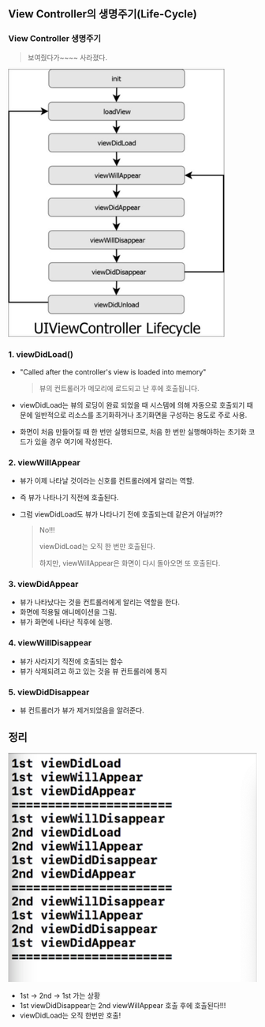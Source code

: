 ## View Controller의 생명주기(Life-Cycle)

### View Controller 생명주기

> 보여줬다가~~~~ 사라졌다.

<img src="/./img/image-20200715001016925.png" alt="image-20200715001016925" style="zoom:53%;" />



### 1. viewDidLoad()

- "Called after the controller's view is loaded into memory"

  > 뷰의 컨트롤러가 메모리에 로드되고 난 후에 호출됩니다.

- viewDidLoad는 뷰의 로딩이 완료 되었을 때 시스템에 의해 자동으로 호출되기 때문에 일반적으로 리소스를 초기화하거나 초기화면을 구성하는 용도로 주로 사용.

- 화면이 처음 만들어질 때 한 번만 실행되므로, 처음 한 번만 실행해야하는 초기화 코드가 있을 경우 여기에 작성한다.



### 2. viewWillAppear

- 뷰가 이제 나타날 것이라는 신호를 컨트롤러에게 알리는 역할.

- 즉 뷰가 나타나기 직전에 호출된다.

- 그럼 viewDidLoad도 뷰가 나타나기 전에 호출되는데 같은거 아닐까??

  > No!!!
  >
  > viewDidLoad는 오직 한 번만 호출된다.
  >
  > 하지만, viewWillAppear은 화면이 다시 돌아오면 또 호출된다.



### 3. viewDidAppear

- 뷰가 나타났다는 것을 컨트롤러에게 알리는 역할을 한다.
- 화면에 적용될 애니메이션을 그림.
- 뷰가 화면에 나타난 직후에 실행.



### 4. viewWillDisappear

- 뷰가 사라지기 직전에 호출되는 함수
- 뷰가 삭제되려고 하고 있는 것을 뷰 컨트롤러에 통지



### 5. viewDidDisappear

- 뷰 컨트롤러가 뷰가 제거되었음을 알려준다.





## 정리

![image-20200715003050248](./img/image-20200715003050248.png)

- 1st -> 2nd -> 1st 가는 상황
- 1st viewDidDisappear는 2nd viewWillAppear 호출 후에 호출된다!!!
- viewDidLoad는 오직 한번만 호출!
